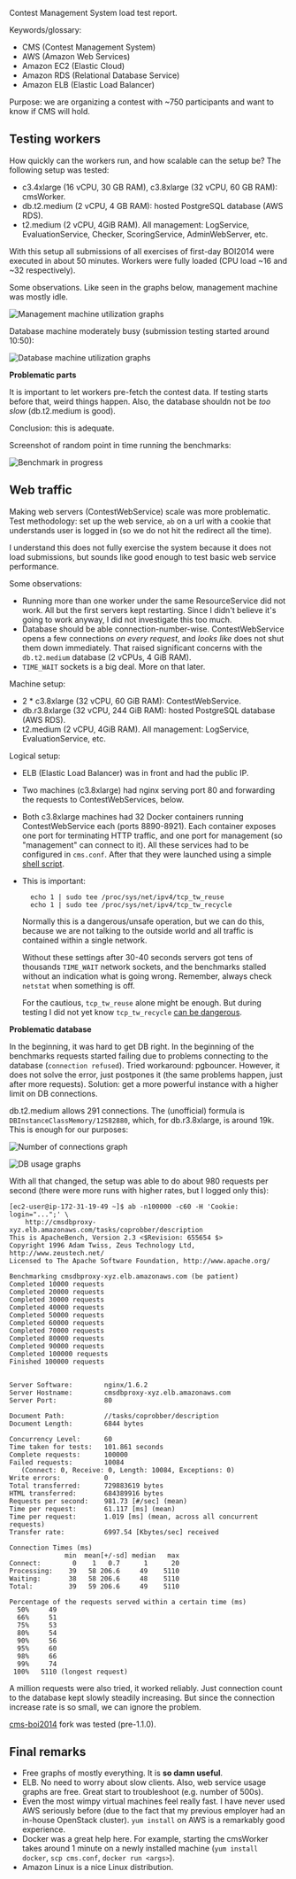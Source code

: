 Contest Management System load test report.

Keywords/glossary:

* CMS (Contest Management System)
* AWS (Amazon Web Services)
* Amazon EC2 (Elastic Cloud)
* Amazon RDS (Relational Database Service)
* Amazon ELB (Elastic Load Balancer)

Purpose: we are organizing a contest with ~750 participants and want to know if CMS will hold.

Testing workers
---------------

How quickly can the workers run, and how scalable can the setup be? The
following setup was tested:

* c3.4xlarge (16 vCPU, 30 GB RAM), c3.8xlarge (32 vCPU, 60 GB RAM): cmsWorker.
* db.t2.medium (2 vCPU, 4 GB RAM): hosted PostgreSQL database (AWS RDS).
* t2.medium (2 vCPU, 4GiB RAM). All management: LogService,
  EvaluationService, Checker, ScoringService, AdminWebServer, etc.

With this setup all submissions of all exercises of first-day BOI2014 were
executed in about 50 minutes. Workers were fully loaded (CPU load ~16 and ~32
respectively).

Some observations. Like seen in the graphs below, management machine was mostly idle.

![Management machine utilization graphs](https://cloud.githubusercontent.com/assets/107720/4853139/342328fc-6083-11e4-8eaa-73b79995c424.png)

Database machine moderately busy (submission testing started around 10:50):

![Database machine utilization graphs](https://cloud.githubusercontent.com/assets/107720/4853135/3416cfbc-6083-11e4-8787-1c50850d4118.png)

**Problematic parts**

It is important to let workers pre-fetch the contest data. If testing starts
before that, weird things happen. Also, the database shouldn not be *too slow*
(db.t2.medium is good).

Conclusion: this is adequate.

Screenshot of random point in time running the benchmarks:

![Benchmark in progress](https://cloud.githubusercontent.com/assets/107720/4853138/3420d110-6083-11e4-8f45-370c86b53e8e.png)

Web traffic
-----------

Making web servers (ContestWebService) scale was more problematic. Test
methodology: set up the web service, ``ab`` on a url with a cookie that
understands user is logged in (so we do not hit the redirect all the time).

I understand this does not fully exercise the system because it does not
load submissions, but sounds like good enough to test basic web service performance.

Some observations:

* Running more than one worker under the same ResourceService did not work.
  All but the first servers kept restarting. Since I didn't believe it's going
  to work anyway, I did not investigate this too much.
* Database should be able connection-number-wise. ContestWebService opens a few
  connections *on every request*, and *looks like* does not shut them down
  immediately. That raised significant concerns with the ``db.t2.medium`` database
  (2 vCPUs, 4 GiB RAM).
* ``TIME_WAIT`` sockets is a big deal. More on that later.

Machine setup:

* 2 * c3.8xlarge (32 vCPU, 60 GiB RAM): ContestWebService.
* db.r3.8xlarge (32 vCPU, 244 GiB RAM): hosted PostgreSQL database (AWS RDS).
* t2.medium (2 vCPU, 4GiB RAM). All management: LogService, EvaluationService, etc.

Logical setup:

* ELB (Elastic Load Balancer) was in front and had the public IP.
* Two machines (c3.8xlarge) had nginx serving port 80 and forwarding the
  requests to ContestWebServices, below.
* Both c3.8xlarge machines had 32 Docker containers running ContestWebService
  each (ports 8890-8921). Each container exposes one port for terminating HTTP
  traffic, and one port for management (so "management" can connect to it). All
  these services had to be configured in ``cms.conf``.  After that they were
  launched using a simple
  [shell script](https://github.com/Motiejus/cms_docker/blob/boi2014/dockers).
* This is important:
  ```
    echo 1 | sudo tee /proc/sys/net/ipv4/tcp_tw_reuse
    echo 1 | sudo tee /proc/sys/net/ipv4/tcp_tw_recycle
  ```
  Normally this is a dangerous/unsafe operation, but we can do this, because we
  are not talking to the outside world and all traffic is contained within a
  single network.

  Without these settings after 30-40 seconds servers got tens of thousands
  ``TIME_WAIT`` network sockets, and the benchmarks stalled without an
  indication what is going wrong. Remember, always check ``netstat`` when
  something is off.

  For the cautious, `tcp_tw_reuse` alone might be enough. But during testing I
  did not yet know `tcp_tw_recycle`
  [can be dangerous](http://kaivanov.blogspot.nl/2010/09/linux-tcp-tuning.html).

**Problematic database**

In the beginning, it was hard to get DB right. In the beginning of the
benchmarks requests started failing due to problems connecting to the database
(``connection refused``). Tried workaround: pgbouncer. However, it does not
solve the error, just postpones it (the same problems happen, just after more
requests). Solution: get a more powerful instance with a higher limit on DB
connections.

db.t2.medium allows 291 connections. The (unofficial) formula is
`DBInstanceClassMemory/12582880`, which, for db.r3.8xlarge, is around 19k.
This is enough for our purposes:

![Number of connections graph](https://cloud.githubusercontent.com/assets/107720/4853137/341fc996-6083-11e4-8a72-1c7e2b1d55b7.png)

![DB usage graphs](https://cloud.githubusercontent.com/assets/107720/4853136/341d9aa4-6083-11e4-9f04-c14865be2afc.png)

With all that changed, the setup was able to do about 980 requests per second
(there were more runs with higher rates, but I logged only this):

```
[ec2-user@ip-172-31-19-49 ~]$ ab -n100000 -c60 -H 'Cookie: login="...";' \
    http://cmsdbproxy-xyz.elb.amazonaws.com/tasks/coprobber/description
This is ApacheBench, Version 2.3 <$Revision: 655654 $>
Copyright 1996 Adam Twiss, Zeus Technology Ltd, http://www.zeustech.net/
Licensed to The Apache Software Foundation, http://www.apache.org/

Benchmarking cmsdbproxy-xyz.elb.amazonaws.com (be patient)
Completed 10000 requests
Completed 20000 requests
Completed 30000 requests
Completed 40000 requests
Completed 50000 requests
Completed 60000 requests
Completed 70000 requests
Completed 80000 requests
Completed 90000 requests
Completed 100000 requests
Finished 100000 requests


Server Software:        nginx/1.6.2
Server Hostname:        cmsdbproxy-xyz.elb.amazonaws.com
Server Port:            80

Document Path:          //tasks/coprobber/description
Document Length:        6844 bytes

Concurrency Level:      60
Time taken for tests:   101.861 seconds
Complete requests:      100000
Failed requests:        10084
   (Connect: 0, Receive: 0, Length: 10084, Exceptions: 0)
Write errors:           0
Total transferred:      729883619 bytes
HTML transferred:       684389916 bytes
Requests per second:    981.73 [#/sec] (mean)
Time per request:       61.117 [ms] (mean)
Time per request:       1.019 [ms] (mean, across all concurrent requests)
Transfer rate:          6997.54 [Kbytes/sec] received

Connection Times (ms)
              min  mean[+/-sd] median   max
Connect:        0    1   0.7      1      20
Processing:    39   58 206.6     49    5110
Waiting:       38   58 206.6     48    5110
Total:         39   59 206.6     49    5110

Percentage of the requests served within a certain time (ms)
  50%     49
  66%     51
  75%     53
  80%     54
  90%     56
  95%     60
  98%     66
  99%     74
 100%   5110 (longest request)
```

A million requests were also tried, it worked reliably. Just connection count to the database kept slowly steadily increasing. But since the connection increase rate is so small, we can ignore the problem.


[cms-boi2014](https://github.com/lmio/cms/tree/boi2014) fork was tested (pre-1.1.0).

Final remarks
-------------

* Free graphs of mostly everything. It is **so damn useful**.
* ELB. No need to worry about slow clients. Also, web service usage graphs are free. Great start to troubleshoot (e.g. number of 500s).
* Even the most wimpy virtual machines feel really fast. I have never used AWS seriously before (due to the fact that my previous employer had an in-house OpenStack cluster). `yum install` on AWS is a remarkably good experience.
* Docker was a great help here. For example, starting the cmsWorker takes around 1 minute on a newly installed machine (`yum install docker`, `scp cms.conf`, `docker run <args>`).
* Amazon Linux is a nice Linux distribution.
